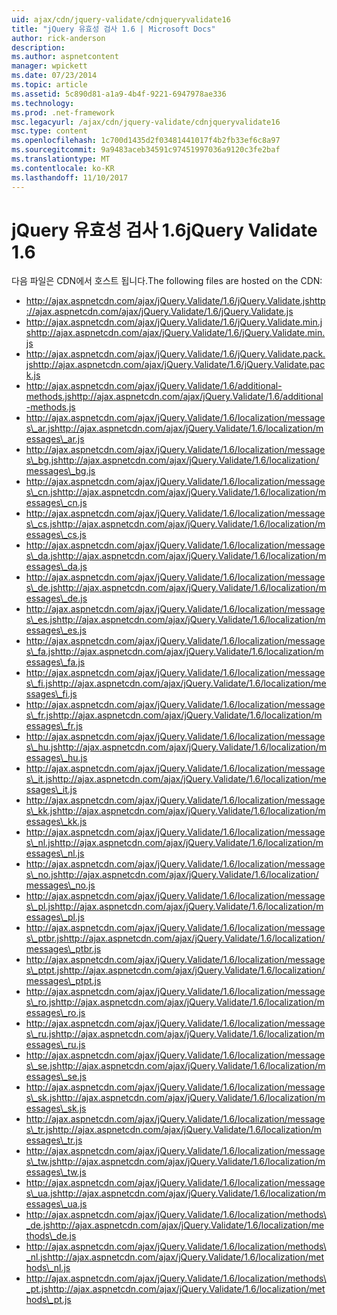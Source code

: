 ```yaml
---
uid: ajax/cdn/jquery-validate/cdnjqueryvalidate16
title: "jQuery 유효성 검사 1.6 | Microsoft Docs"
author: rick-anderson
description: 
ms.author: aspnetcontent
manager: wpickett
ms.date: 07/23/2014
ms.topic: article
ms.assetid: 5c890d81-a1a9-4b4f-9221-6947978ae336
ms.technology: 
ms.prod: .net-framework
msc.legacyurl: /ajax/cdn/jquery-validate/cdnjqueryvalidate16
msc.type: content
ms.openlocfilehash: 1c700d1435d2f03481441017f4b2fb33ef6c8a97
ms.sourcegitcommit: 9a9483aceb34591c97451997036a9120c3fe2baf
ms.translationtype: MT
ms.contentlocale: ko-KR
ms.lasthandoff: 11/10/2017
---
```

<a name="jquery-validate-16"></a><span data-ttu-id="0d716-102">jQuery 유효성 검사 1.6</span><span class="sxs-lookup"><span data-stu-id="0d716-102">jQuery Validate 1.6</span></span>
====================
<span data-ttu-id="0d716-103">다음 파일은 CDN에서 호스트 됩니다.</span><span class="sxs-lookup"><span data-stu-id="0d716-103">The following files are hosted on the CDN:</span></span>

- <span data-ttu-id="0d716-104">http://ajax.aspnetcdn.com/ajax/jQuery.Validate/1.6/jQuery.Validate.js</span><span class="sxs-lookup"><span data-stu-id="0d716-104">http://ajax.aspnetcdn.com/ajax/jQuery.Validate/1.6/jQuery.Validate.js</span></span>
- <span data-ttu-id="0d716-105">http://ajax.aspnetcdn.com/ajax/jQuery.Validate/1.6/jQuery.Validate.min.js</span><span class="sxs-lookup"><span data-stu-id="0d716-105">http://ajax.aspnetcdn.com/ajax/jQuery.Validate/1.6/jQuery.Validate.min.js</span></span>
- <span data-ttu-id="0d716-106">http://ajax.aspnetcdn.com/ajax/jQuery.Validate/1.6/jQuery.Validate.pack.js</span><span class="sxs-lookup"><span data-stu-id="0d716-106">http://ajax.aspnetcdn.com/ajax/jQuery.Validate/1.6/jQuery.Validate.pack.js</span></span>
- <span data-ttu-id="0d716-107">http://ajax.aspnetcdn.com/ajax/jQuery.Validate/1.6/additional-methods.js</span><span class="sxs-lookup"><span data-stu-id="0d716-107">http://ajax.aspnetcdn.com/ajax/jQuery.Validate/1.6/additional-methods.js</span></span>
- <span data-ttu-id="0d716-108">http://ajax.aspnetcdn.com/ajax/jQuery.Validate/1.6/localization/messages\_ar.js</span><span class="sxs-lookup"><span data-stu-id="0d716-108">http://ajax.aspnetcdn.com/ajax/jQuery.Validate/1.6/localization/messages\_ar.js</span></span>
- <span data-ttu-id="0d716-109">http://ajax.aspnetcdn.com/ajax/jQuery.Validate/1.6/localization/messages\_bg.js</span><span class="sxs-lookup"><span data-stu-id="0d716-109">http://ajax.aspnetcdn.com/ajax/jQuery.Validate/1.6/localization/messages\_bg.js</span></span>
- <span data-ttu-id="0d716-110">http://ajax.aspnetcdn.com/ajax/jQuery.Validate/1.6/localization/messages\_cn.js</span><span class="sxs-lookup"><span data-stu-id="0d716-110">http://ajax.aspnetcdn.com/ajax/jQuery.Validate/1.6/localization/messages\_cn.js</span></span>
- <span data-ttu-id="0d716-111">http://ajax.aspnetcdn.com/ajax/jQuery.Validate/1.6/localization/messages\_cs.js</span><span class="sxs-lookup"><span data-stu-id="0d716-111">http://ajax.aspnetcdn.com/ajax/jQuery.Validate/1.6/localization/messages\_cs.js</span></span>
- <span data-ttu-id="0d716-112">http://ajax.aspnetcdn.com/ajax/jQuery.Validate/1.6/localization/messages\_da.js</span><span class="sxs-lookup"><span data-stu-id="0d716-112">http://ajax.aspnetcdn.com/ajax/jQuery.Validate/1.6/localization/messages\_da.js</span></span>
- <span data-ttu-id="0d716-113">http://ajax.aspnetcdn.com/ajax/jQuery.Validate/1.6/localization/messages\_de.js</span><span class="sxs-lookup"><span data-stu-id="0d716-113">http://ajax.aspnetcdn.com/ajax/jQuery.Validate/1.6/localization/messages\_de.js</span></span>
- <span data-ttu-id="0d716-114">http://ajax.aspnetcdn.com/ajax/jQuery.Validate/1.6/localization/messages\_es.js</span><span class="sxs-lookup"><span data-stu-id="0d716-114">http://ajax.aspnetcdn.com/ajax/jQuery.Validate/1.6/localization/messages\_es.js</span></span>
- <span data-ttu-id="0d716-115">http://ajax.aspnetcdn.com/ajax/jQuery.Validate/1.6/localization/messages\_fa.js</span><span class="sxs-lookup"><span data-stu-id="0d716-115">http://ajax.aspnetcdn.com/ajax/jQuery.Validate/1.6/localization/messages\_fa.js</span></span>
- <span data-ttu-id="0d716-116">http://ajax.aspnetcdn.com/ajax/jQuery.Validate/1.6/localization/messages\_fi.js</span><span class="sxs-lookup"><span data-stu-id="0d716-116">http://ajax.aspnetcdn.com/ajax/jQuery.Validate/1.6/localization/messages\_fi.js</span></span>
- <span data-ttu-id="0d716-117">http://ajax.aspnetcdn.com/ajax/jQuery.Validate/1.6/localization/messages\_fr.js</span><span class="sxs-lookup"><span data-stu-id="0d716-117">http://ajax.aspnetcdn.com/ajax/jQuery.Validate/1.6/localization/messages\_fr.js</span></span>
- <span data-ttu-id="0d716-118">http://ajax.aspnetcdn.com/ajax/jQuery.Validate/1.6/localization/messages\_hu.js</span><span class="sxs-lookup"><span data-stu-id="0d716-118">http://ajax.aspnetcdn.com/ajax/jQuery.Validate/1.6/localization/messages\_hu.js</span></span>
- <span data-ttu-id="0d716-119">http://ajax.aspnetcdn.com/ajax/jQuery.Validate/1.6/localization/messages\_it.js</span><span class="sxs-lookup"><span data-stu-id="0d716-119">http://ajax.aspnetcdn.com/ajax/jQuery.Validate/1.6/localization/messages\_it.js</span></span>
- <span data-ttu-id="0d716-120">http://ajax.aspnetcdn.com/ajax/jQuery.Validate/1.6/localization/messages\_kk.js</span><span class="sxs-lookup"><span data-stu-id="0d716-120">http://ajax.aspnetcdn.com/ajax/jQuery.Validate/1.6/localization/messages\_kk.js</span></span>
- <span data-ttu-id="0d716-121">http://ajax.aspnetcdn.com/ajax/jQuery.Validate/1.6/localization/messages\_nl.js</span><span class="sxs-lookup"><span data-stu-id="0d716-121">http://ajax.aspnetcdn.com/ajax/jQuery.Validate/1.6/localization/messages\_nl.js</span></span>
- <span data-ttu-id="0d716-122">http://ajax.aspnetcdn.com/ajax/jQuery.Validate/1.6/localization/messages\_no.js</span><span class="sxs-lookup"><span data-stu-id="0d716-122">http://ajax.aspnetcdn.com/ajax/jQuery.Validate/1.6/localization/messages\_no.js</span></span>
- <span data-ttu-id="0d716-123">http://ajax.aspnetcdn.com/ajax/jQuery.Validate/1.6/localization/messages\_pl.js</span><span class="sxs-lookup"><span data-stu-id="0d716-123">http://ajax.aspnetcdn.com/ajax/jQuery.Validate/1.6/localization/messages\_pl.js</span></span>
- <span data-ttu-id="0d716-124">http://ajax.aspnetcdn.com/ajax/jQuery.Validate/1.6/localization/messages\_ptbr.js</span><span class="sxs-lookup"><span data-stu-id="0d716-124">http://ajax.aspnetcdn.com/ajax/jQuery.Validate/1.6/localization/messages\_ptbr.js</span></span>
- <span data-ttu-id="0d716-125">http://ajax.aspnetcdn.com/ajax/jQuery.Validate/1.6/localization/messages\_ptpt.js</span><span class="sxs-lookup"><span data-stu-id="0d716-125">http://ajax.aspnetcdn.com/ajax/jQuery.Validate/1.6/localization/messages\_ptpt.js</span></span>
- <span data-ttu-id="0d716-126">http://ajax.aspnetcdn.com/ajax/jQuery.Validate/1.6/localization/messages\_ro.js</span><span class="sxs-lookup"><span data-stu-id="0d716-126">http://ajax.aspnetcdn.com/ajax/jQuery.Validate/1.6/localization/messages\_ro.js</span></span>
- <span data-ttu-id="0d716-127">http://ajax.aspnetcdn.com/ajax/jQuery.Validate/1.6/localization/messages\_ru.js</span><span class="sxs-lookup"><span data-stu-id="0d716-127">http://ajax.aspnetcdn.com/ajax/jQuery.Validate/1.6/localization/messages\_ru.js</span></span>
- <span data-ttu-id="0d716-128">http://ajax.aspnetcdn.com/ajax/jQuery.Validate/1.6/localization/messages\_se.js</span><span class="sxs-lookup"><span data-stu-id="0d716-128">http://ajax.aspnetcdn.com/ajax/jQuery.Validate/1.6/localization/messages\_se.js</span></span>
- <span data-ttu-id="0d716-129">http://ajax.aspnetcdn.com/ajax/jQuery.Validate/1.6/localization/messages\_sk.js</span><span class="sxs-lookup"><span data-stu-id="0d716-129">http://ajax.aspnetcdn.com/ajax/jQuery.Validate/1.6/localization/messages\_sk.js</span></span>
- <span data-ttu-id="0d716-130">http://ajax.aspnetcdn.com/ajax/jQuery.Validate/1.6/localization/messages\_tr.js</span><span class="sxs-lookup"><span data-stu-id="0d716-130">http://ajax.aspnetcdn.com/ajax/jQuery.Validate/1.6/localization/messages\_tr.js</span></span>
- <span data-ttu-id="0d716-131">http://ajax.aspnetcdn.com/ajax/jQuery.Validate/1.6/localization/messages\_tw.js</span><span class="sxs-lookup"><span data-stu-id="0d716-131">http://ajax.aspnetcdn.com/ajax/jQuery.Validate/1.6/localization/messages\_tw.js</span></span>
- <span data-ttu-id="0d716-132">http://ajax.aspnetcdn.com/ajax/jQuery.Validate/1.6/localization/messages\_ua.js</span><span class="sxs-lookup"><span data-stu-id="0d716-132">http://ajax.aspnetcdn.com/ajax/jQuery.Validate/1.6/localization/messages\_ua.js</span></span>
- <span data-ttu-id="0d716-133">http://ajax.aspnetcdn.com/ajax/jQuery.Validate/1.6/localization/methods\_de.js</span><span class="sxs-lookup"><span data-stu-id="0d716-133">http://ajax.aspnetcdn.com/ajax/jQuery.Validate/1.6/localization/methods\_de.js</span></span>
- <span data-ttu-id="0d716-134">http://ajax.aspnetcdn.com/ajax/jQuery.Validate/1.6/localization/methods\_nl.js</span><span class="sxs-lookup"><span data-stu-id="0d716-134">http://ajax.aspnetcdn.com/ajax/jQuery.Validate/1.6/localization/methods\_nl.js</span></span>
- <span data-ttu-id="0d716-135">http://ajax.aspnetcdn.com/ajax/jQuery.Validate/1.6/localization/methods\_pt.js</span><span class="sxs-lookup"><span data-stu-id="0d716-135">http://ajax.aspnetcdn.com/ajax/jQuery.Validate/1.6/localization/methods\_pt.js</span></span>
